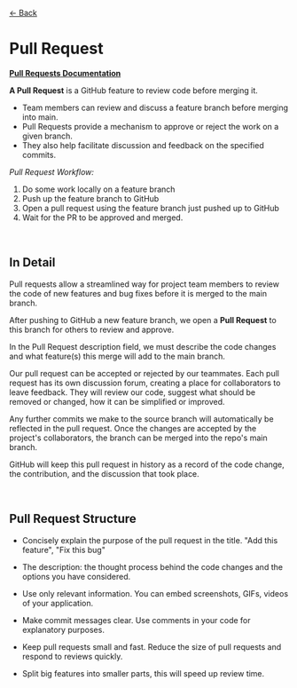 [&larr; Back](./README.md)

# Pull Request

[**Pull Requests Documentation**](https://docs.github.com/pull-requests)

**A Pull Request** is a GitHub feature to review code before merging it.

- Team members can review and discuss a feature branch before merging into main.
- Pull Requests provide a mechanism to approve or reject the work on a given branch.
- They also help facilitate discussion and feedback on the specified commits.

_Pull Request Workflow:_

1. Do some work locally on a feature branch
2. Push up the feature branch to GitHub
3. Open a pull request using the feature branch just pushed up to GitHub
4. Wait for the PR to be approved and merged.

<br>

## In Detail

Pull requests allow a streamlined way for project team members to review the code of new features and bug fixes before it is merged to the main branch.

After pushing to GitHub a new feature branch, we open a **Pull Request** to this branch for others to review and approve.

In the Pull Request description field, we must describe the code changes and what feature(s) this merge will add to the main branch.

Our pull request can be accepted or rejected by our teammates. Each pull request has its own discussion forum, creating a place for collaborators to leave feedback. They will review our code, suggest what should be removed or changed, how it can be simplified or improved.

Any further commits we make to the source branch will automatically be reflected in the pull request. Once the changes are accepted by the project's collaborators, the branch can be merged into the repo's main branch.

GitHub will keep this pull request in history as a record of the code change, the contribution, and the discussion that took place.

<br>

## Pull Request Structure

- Concisely explain the purpose of the pull request in the title. "Add this feature", "Fix this bug"

- The description: the thought process behind the code changes and the options you have considered.

- Use only relevant information. You can embed screenshots, GIFs, videos of your application.

- Make commit messages clear. Use comments in your code for explanatory purposes.

- Keep pull requests small and fast. Reduce the size of pull requests and respond to reviews quickly.

- Split big features into smaller parts, this will speed up review time.

<br>

